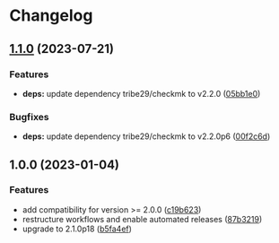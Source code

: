 # Changelog

## [1.1.0](https://github.com/rolehippie/cmkagent/compare/v1.0.0...v1.1.0) (2023-07-21)


### Features

* **deps:** update dependency tribe29/checkmk to v2.2.0 ([05bb1e0](https://github.com/rolehippie/cmkagent/commit/05bb1e0e40d98725ff7efd2908c9625dbf2dc5ae))


### Bugfixes

* **deps:** update dependency tribe29/checkmk to v2.2.0p6 ([00f2c6d](https://github.com/rolehippie/cmkagent/commit/00f2c6dcc748c03bf0a17b86f76e2effb38f7b3c))

## 1.0.0 (2023-01-04)


### Features

* add compatibility for version >= 2.0.0 ([c19b623](https://github.com/rolehippie/cmkagent/commit/c19b623c71cc2e0c38570cad5305a979c5d131df))
* restructure workflows and enable automated releases ([87b3219](https://github.com/rolehippie/cmkagent/commit/87b32199c28dc0dcb0edd108cdf5b52596318ba8))
* upgrade to 2.1.0p18 ([b5fa4ef](https://github.com/rolehippie/cmkagent/commit/b5fa4ef4d51b1ebeb2124db8da4e15fee466d82f))
